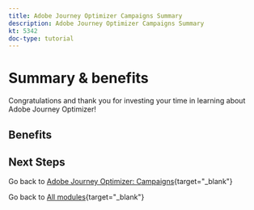 ```yaml
---
title: Adobe Journey Optimizer Campaigns Summary
description: Adobe Journey Optimizer Campaigns Summary
kt: 5342
doc-type: tutorial
---
```

# Summary & benefits

Congratulations and thank you for investing your time in learning about Adobe Journey Optimizer! 

## Benefits

## Next Steps

Go back to [Adobe Journey Optimizer: Campaigns](./ajocampaigns.md){target="_blank"}

Go back to [All modules](./../../../../overview.md){target="_blank"}
